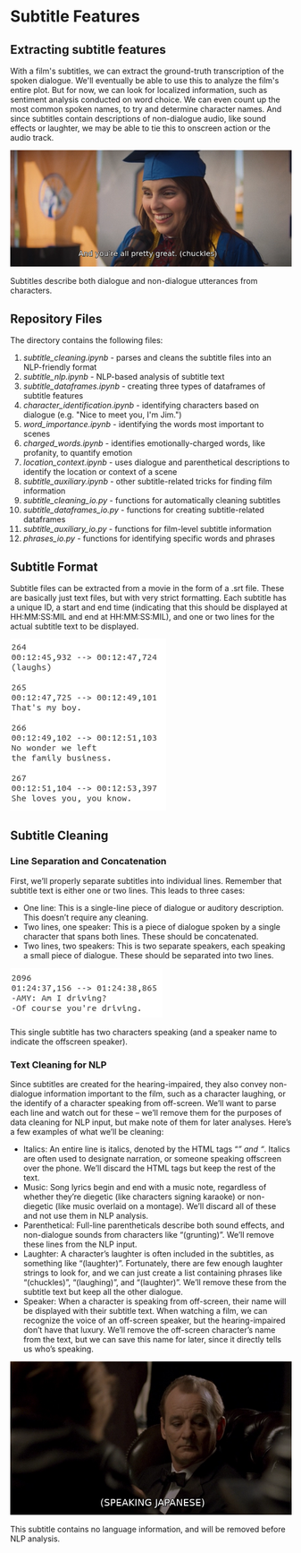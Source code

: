 # Subtitle Features
## Extracting subtitle features
With a film's subtitles, we can extract the ground-truth transcription of the spoken dialogue. We'll eventually be able to use this to analyze the film's entire plot. But for now, we can look for localized information, such as sentiment analysis conducted on word choice. We can even count up the most common spoken names, to try and determine character names. And since subtitles contain descriptions of non-dialogue audio, like sound effects or laughter, we may be able to tie this to onscreen action or the audio track.

![subtitle with both dialogue and non-dialogue descriptions](/readme_images/subtitle_laugh.png "subtitle with both dialogue and non-dialogue descriptions")

Subtitles describe both dialogue and non-dialogue utterances from characters.

## Repository Files
The directory contains the following files:

1. *subtitle_cleaning.ipynb* - parses and cleans the subtitle files into an NLP-friendly format
2. *subtitle_nlp.ipynb* - NLP-based analysis of subtitle text
3. *subtitle_dataframes.ipynb* - creating three types of dataframes of subtitle features
4. *character_identification.ipynb* - identifying characters based on dialogue (e.g. "Nice to meet you, I'm Jim.")
5. *word_importance.ipynb* - identifying the words most important to scenes
6. *charged_words.ipynb* - identifies emotionally-charged words, like profanity, to quantify emotion
7. *location_context.ipynb* - uses dialogue and parenthetical descriptions to identify the location or context of a scene
8. *subtitle_auxiliary.ipynb* - other subtitle-related tricks for finding film information
9. *subtitle_cleaning_io.py* - functions for automatically cleaning subtitles
10. *subtitle_dataframes_io.py* - functions for creating subtitle-related dataframes
11. *subtitle_auxiliary_io.py* - functions for film-level subtitle information
12. *phrases_io.py* - functions for identifying specific words and phrases

## Subtitle Format
Subtitle files can be extracted from a movie in the form of a .srt file. These are basically just text files, but with very strict formatting. Each subtitle has a unique ID, a start and end time (indicating that this should be displayed at HH:MM:SS:MIL and end at HH:MM:SS:MIL), and one or two lines for the actual subtitle text to be displayed.

![subtitle example](/readme_images/subtitles.png "subtitle example")

## Subtitle Cleaning
### Line Separation and Concatenation
First, we’ll properly separate subtitles into individual lines. Remember that subtitle text is either one or two lines. This leads to three cases:
- One line: This is a single-line piece of dialogue or auditory description. This doesn’t require any cleaning.
- Two lines, one speaker: This is a piece of dialogue spoken by a single character that spans both lines. These should be concatenated.
- Two lines, two speakers: This is two separate speakers, each speaking a small piece of dialogue. These should be separated into two lines.

![two lines, two speakers, with someone speaking from offscreen](/readme_images/subtitle_offscreen.png "two lines, two speakers, with someone speaking from offscreen")

This single subtitle has two characters speaking (and a speaker name to indicate the offscreen speaker).


### Text Cleaning for NLP
Since subtitles are created for the hearing-impaired, they also convey non-dialogue information important to the film, such as a character laughing, or the identify of a character speaking from off-screen. We’ll want to parse each line and watch out for these – we’ll remove them for the purposes of data cleaning for NLP input, but make note of them for later analyses. Here’s a few examples of what we’ll be cleaning:
- Italics: An entire line is italics, denoted by the HTML tags “<i>” and “</i>. Italics are often used to designate narration, or someone speaking offscreen over the phone. We’ll discard the HTML tags but keep the rest of the text.
- Music: Song lyrics begin and end with a music note, regardless of whether they’re diegetic (like characters signing karaoke) or non-diegetic (like music overlaid on a montage). We’ll discard all of these and not use them in NLP analysis.
- Parenthetical: Full-line parentheticals describe both sound effects, and non-dialogue sounds from characters like “(grunting)”. We’ll remove these lines from the NLP input.
- Laughter: A character’s laughter is often included in the subtitles, as something like “(laughter)”. Fortunately, there are few enough laughter strings to look for, and we can just create a list containing phrases like “(chuckles)”, “(laughing)”, and “(laughter)”. We’ll remove these from the subtitle text but keep all the other dialogue.
- Speaker: When a character is speaking from off-screen, their name will be displayed with their subtitle text. When watching a film, we can recognize the voice of an off-screen speaker, but the hearing-impaired don’t have that luxury. We’ll remove the off-screen character’s name from the text, but we can save this name for later, since it directly tells us who’s speaking.

![subtitle only containing a parenthetical '(SPEAKING JAPANESE)'](/readme_images/subtitle_parenthetical.png "subtitle only containing a parenthetical '(SPEAKING JAPANESE)'")

This subtitle contains no language information, and will be removed before NLP analysis.
